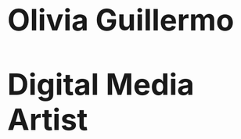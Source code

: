 <html>
<body {background-color: #DBF9FC;}>

<h1 style="font-size:60px;">Olivia Guillermo
  
<p>Digital Media Artist</p>
  
</body>
</html>
